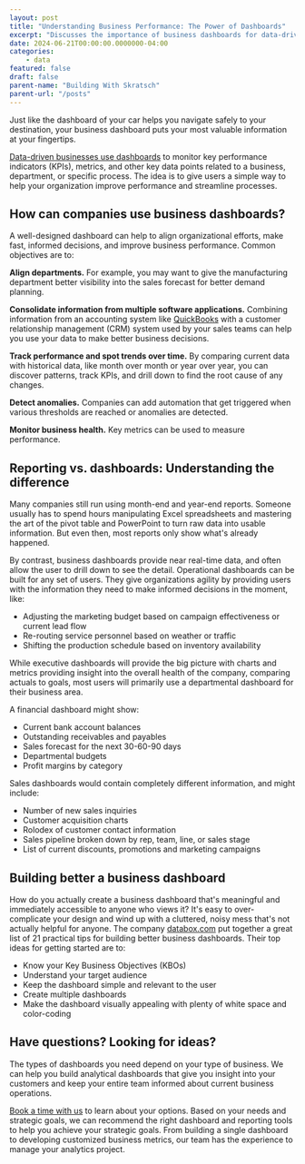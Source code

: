 ```yaml
---
layout: post
title: "Understanding Business Performance: The Power of Dashboards"
excerpt: "Discusses the importance of business dashboards for data-driven decision-making, outlining their uses, benefits, and tips for effective dashboard design."
date: 2024-06-21T00:00:00.0000000-04:00
categories:
    - data
featured: false
draft: false
parent-name: "Building With Skratsch"
parent-url: "/posts"
---
```

Just like the dashboard of your car helps you navigate safely to your
destination, your business dashboard puts your most valuable information
at your fingertips.

[Data-driven businesses use dashboards](/data-services/business-reports-dashboards) to monitor key performance indicators (KPIs), metrics,
and other key data points related to a business, department, or specific
process. The idea is to give users a simple way to help your
organization improve performance and streamline processes.

## How can companies use business dashboards?

A well-designed dashboard can help to align organizational efforts, make
fast, informed decisions, and improve business performance. Common
objectives are to:

**Align departments.** For example, you may want to give the
manufacturing department better visibility into the sales forecast for
better demand planning.

**Consolidate information from multiple software
applications.** Combining information from an accounting system
like [QuickBooks](/software/quickbooks-and-customer-management) with a customer relationship management (CRM) system
used by your sales teams can help you use your data to make better
business decisions.

**Track performance and spot trends over time.** By comparing current
data with historical data, like month over month or year over year, you
can discover patterns, track KPIs, and drill down to find the root cause
of any changes.

**Detect anomalies.** Companies can add automation that get triggered
when various thresholds are reached or anomalies are detected.

**Monitor business health.** Key metrics can be used to measure
performance.

## Reporting vs. dashboards: Understanding the difference

Many companies still run using month-end and year-end reports. Someone
usually has to spend hours manipulating Excel spreadsheets and mastering
the art of the pivot table and PowerPoint to turn raw data into usable
information. But even then, most reports only show what's already
happened.

By contrast, business dashboards provide near real-time data, and often
allow the user to drill down to see the detail. Operational dashboards
can be built for any set of users. They give organizations agility by
providing users with the information they need to make informed
decisions in the moment, like:

-   Adjusting the marketing budget based on campaign effectiveness or
    current lead flow
-   Re-routing service personnel based on weather or traffic
-   Shifting the production schedule based on inventory availability

While executive dashboards will provide the big picture with charts and
metrics providing insight into the overall health of the company,
comparing actuals to goals, most users will primarily use a departmental
dashboard for their business area.

A financial dashboard might show:

-   Current bank account balances
-   Outstanding receivables and payables
-   Sales forecast for the next 30-60-90 days
-   Departmental budgets
-   Profit margins by category

Sales dashboards would contain completely different information, and
might include:

-   Number of new sales inquiries
-   Customer acquisition charts
-   Rolodex of customer contact information
-   Sales pipeline broken down by rep, team, line, or sales stage
-   List of current discounts, promotions and marketing campaigns

## Building better a business dashboard

How do you actually create a business dashboard that's meaningful and
immediately accessible to anyone who views it? It's easy to
over-complicate your design and wind up with a cluttered, noisy mess
that's not actually helpful for anyone. The
company [databox.com](https://databox.com/) put together a great list of 21 practical
tips for building better business dashboards. Their top ideas for
getting started are to:

-   Know your Key Business Objectives (KBOs)
-   Understand your target audience
-   Keep the dashboard simple and relevant to the user
-   Create multiple dashboards
-   Make the dashboard visually appealing with plenty of white space and
    color-coding

## Have questions? Looking for ideas?

The types of dashboards you need depend on your type of business. We can
help you build analytical dashboards that give you insight into your
customers and keep your entire team informed about current business
operations.

[Book a time with us](/contact) to learn about your
options. Based on your needs and strategic goals, we can recommend the
right dashboard and reporting tools to help you achieve your strategic
goals. From building a single dashboard to developing customized
business metrics, our team has the experience to manage your analytics
project.